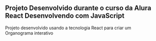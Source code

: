 ## Projeto Desenvolvido durante o curso da Alura React Desenvolvendo com JavaScript

 Projeto desenvolvido usando a tecnologia React para criar um Organograma interativo
 
